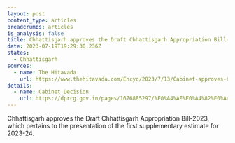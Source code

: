```yaml
---
layout: post
content_type: articles
breadcrumbs: articles
is_analysis: false
title: Chhattisgarh approves the Draft Chhattisgarh Appropriation Bill-2023
date: 2023-07-19T19:29:30.236Z
states:
  - Chhattisgarh
sources:
  - name: The Hitavada
    url: https://www.thehitavada.com/Encyc/2023/7/13/Cabinet-approves-Chhattisgarh-Appropriation-Bill-2023.html
details:
  - name: Cabinet Decision
    url: https://dprcg.gov.in/pages/1676885297/%E0%A4%AE%E0%A4%82%E0%A4%A4%E0%A5%8D%E0%A4%B0%E0%A4%BF%E0%A4%AA%E0%A4%B0%E0%A4%BF%E0%A4%B7%E0%A4%A6-%E0%A4%95%E0%A5%87-%E0%A4%A8%E0%A4%BF%E0%A4%B0%E0%A5%8D%E0%A4%A3%E0%A4%AF-2023
---
```

Chhattisgarh approves the Draft Chhattisgarh Appropriation Bill-2023, which pertains to the presentation of the first supplementary estimate for 2023-24.
